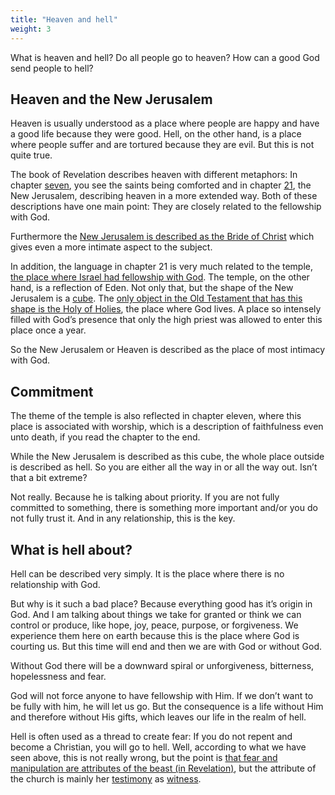 ```yaml
---
title: "Heaven and hell"
weight: 3
---
```


What is heaven and hell? Do all people go to heaven? How can a good God send people to hell?

## Heaven and the New Jerusalem

<a name="8183"></a>
Heaven is usually understood as a place where people are happy and have a good life because they were good. Hell, on the other hand, is a place where people suffer and are tortured because they are evil. But this is not quite true.

The book of Revelation describes heaven with different metaphors: In chapter [seven](https://www.bibleserver.com/NIV/Revelation7%3A9-17), you see the saints being comforted and in chapter [21](https://www.bibleserver.com/NIV/Revelation21), the New Jerusalem, describing heaven in a more extended way. Both of these descriptions have one main point: They are closely related to the fellowship with God.

Furthermore the [New Jerusalem is described as the Bride of Christ](https://www.bibleserver.com/NIV/Revelation21%3A2) which gives even a more intimate aspect to the subject.

In addition, the language in chapter 21 is very much related to the temple, [the place where Israel had fellowship with God](../../../../bible/keyword/expl/the-temple-and-the-presence-of-god). The temple, on the other hand, is a reflection of Eden. Not only that, but the shape of the New Jerusalem is a [cube](https://www.bibleserver.com/NIV/Revelation21%3A16). The [only object in the Old Testament that has this shape is the Holy of Holies](https://www.bibleserver.com/NIV/2%20Chronicles3%3A8), the place where God lives. A place so intensely filled with God’s presence that only the high priest was allowed to enter this place once a year.

So the New Jerusalem or Heaven is described as the place of most intimacy with God.

## Commitment

<a name="b4ca"></a>
The theme of the temple is also reflected in chapter eleven, where this place is associated with worship, which is a description of faithfulness even unto death, if you read the chapter to the end.

While the New Jerusalem is described as this cube, the whole place outside is described as hell. So you are either all the way in or all the way out. Isn’t that a bit extreme?

Not really. Because he is talking about priority. If you are not fully committed to something, there is something more important and/or you do not fully trust it. And in any relationship, this is the key.

## What is hell about?

<a name="1a72"></a>
Hell can be described very simply. It is the place where there is no relationship with God.

But why is it such a bad place? Because everything good has it’s origin in God. And I am talking about things we take for granted or think we can control or produce, like hope, joy, peace, purpose, or forgiveness. We experience them here on earth because this is the place where God is courting us. But this time will end and then we are with God or without God.

Without God there will be a downward spiral or unforgiveness, bitterness, hopelessness and fear.

God will not force anyone to have fellowship with Him. If we don’t want to be fully with him, he will let us go. But the consequence is a life without Him and therefore without His gifts, which leaves our life in the realm of hell.

Hell is often used as a thread to create fear: If you do not repent and become a Christian, you will go to hell. Well, according to what we have seen above, this is not really wrong, but the point is [that fear and manipulation are attributes of the beast (in Revelation)](../../../../content/beasts/expl/the-nature-of-the-beast-in-the-book-of-revelation), but the attribute of the church is mainly her [testimony](../../../../topics/power/short/the-power-of-testimony) as [witness](../../../../content/witnesses/expl/the-two-witnesses).


